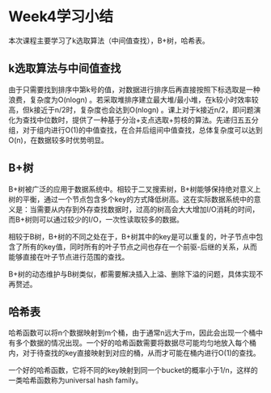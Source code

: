 # Week4学习小结

本次课程主要学习了k选取算法（中间值查找），B+树，哈希表。

## k选取算法与中间值查找

由于只需要找到排序中第k号的值，对数据进行排序后再直接按照下标选取是一种浪费，复杂度为O(nlogn) 。若采取堆排序建立最大堆/最小堆，在k较小时效率较高，但k接近于n/2时，复杂度也会达到O(nlogn) 。课上对于k接近n/2，即问题演化为查找中位数时，提供了一种基于分治+支点选取+剪枝的算法。先递归五五分组，对于组内进行O(1)的中值查找，在合并后组间中值查找，总体复杂度可以达到O(n)，在数据较多时优势明显。

## B+树

B+树被广泛的应用于数据系统中。相较于二叉搜索树，B+树能够保持绝对意义上树的平衡，通过一个节点包含多个key的方式降低树高。这在实际数据系统中的意义是：当需要从内存到外存查找数据时，过高的树高会大大增加I/O消耗的时间，而B+树则可以通过较少的I/O，一次性读取较多的数据。

相较于B树，B+树的不同之处在于，B+树其中的key是可以重复的，叶子节点中包含了所有的key值，同时所有的叶子节点之间也存在一个前驱-后继的关系，从而能够直接在叶子节点进行范围的查找。

B+树的动态维护与B树类似，都需要解决插入上溢、删除下溢的问题，具体实现不再赘述。

## 哈希表

哈希函数可以将n个数据映射到m个桶，由于通常n远大于m，因此会出现一个桶中有多个数据的情况出现。一个好的哈希函数需要将数据尽可能均匀地放入每个桶内，对于待查找的key直接映射到对应的桶，从而才可能在桶内进行O(1)的查找。

一个好的哈希函数，它将不同的key映射到同一个bucket的概率小于1/n，这样的一类哈希函数称为universal hash family。